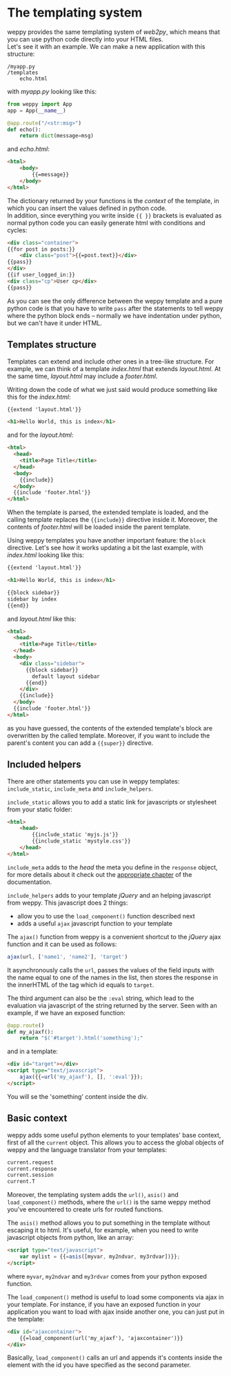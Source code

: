 The templating system
=====================

weppy provides the same templating system of *web2py*, which means that you can use python code directly into your HTML files.   
Let's see it with an example. We can make a new application with this structure:

```
/myapp.py
/templates
    echo.html
```
with *myapp.py* looking like this:

```python
from weppy import App
app = App(__name__)

@app.route("/<str:msg>")
def echo():
    return dict(message=msg)
```
and *echo.html*:

```html
<html>
    <body>
        {{=message}}
    </body>
</html>
```

The dictionary returned by your functions is the *context* of the template, in which you can insert the values defined in python code.   
In addition, since everything you write inside `{{ }}` brackets is evaluated as normal python code you can easily generate html with conditions and cycles:

```html
<div class="container">
{{for post in posts:}}
    <div class="post">{{=post.text}}</div>
{{pass}}
</div>
{{if user_logged_in:}}
<div class="cp">User cp</div>
{{pass}}
```

As you can see the only difference between the weppy template and a pure python code is that you have to write `pass` after the statements to tell weppy where the python block ends – normally we have indentation under python, but we can't have it under HTML.

Templates structure
-------------------

Templates can extend and include other ones in a tree-like structure. For example, we can think of a template *index.html* that extends *layout.html*. At the same time, *layout.html* may include a *footer.html*.

Writing down the code of what we just said would produce something like this for the *index.html*:

```html
{{extend 'layout.html'}}

<h1>Hello World, this is index</h1>
```

and for the *layout.html*:

```html
<html>
  <head>
    <title>Page Title</title>
  </head>
  <body>
    {{include}}
  </body>
  {{include 'footer.html'}}
</html>
```

When the template is parsed, the extended template is loaded, and the calling template replaces the `{{include}}` directive inside it. Moreover, the contents of *footer.html* will be loaded inside the parent template.

Using weppy templates you have another important feature: the `block` directive. Let's see how it works updating a bit the last example, with *index.html* looking like this:

```html
{{extend 'layout.html'}}

<h1>Hello World, this is index</h1>

{{block sidebar}}
sidebar by index
{{end}}
```

and *layout.html* like this:

```html
<html>
  <head>
    <title>Page Title</title>
  </head>
  <body>
    <div class="sidebar">
      {{block sidebar}}
        default layout sidebar
      {{end}}
    </div>
    {{include}}
  </body>
  {{include 'footer.html'}}
</html>
```

as you have guessed, the contents of the extended template's block are overwritten by the called template. Moreover, if you want to include the parent's content you can add a `{{super}}` directive.

Included helpers
----------------
There are other statements you can use in weppy templates: `include_static`, `include_meta` and `include_helpers`.

`include_static` allows you to add a static link for javascripts or stylesheet from your static folder:

```html
<html>
    <head>
        {{include_static 'myjs.js'}}
        {{include_static 'mystyle.css'}}
    </head>
</html>
```

`include_meta` adds to the *head* the meta you define in the `response` object, for more details about it check out the [appropriate chapter](#) of the documentation.

`include_helpers` adds to your template *jQuery* and an helping javascript from weppy. This javascript does 2 things:

* allow you to use the `load_component()` function described next
* adds a useful `ajax` javascript function to your template

The `ajax()` function from weppy is a convenient shortcut to the *jQuery* ajax function and it can be used as follows:

```javascript
ajax(url, ['name1', 'name2'], 'target')
```

It asynchronously calls the `url`, passes the values of the field inputs with the name equal to one of the names in the list, then stores the response in the innerHTML of the tag which id equals to `target`.

The third argument can also be the `:eval` string, which lead to the evaluation via javascript of the string returned by the server. Seen with an example, if we have an exposed function:

```python
@app.route()
def my_ajaxf():
    return "$('#target').html('something');"
```

and in a template:

```html
<div id="target"></div>
<script type="text/javascript">
    ajax({{=url('my_ajaxf'), [], ':eval'}});
</script>
```

You will se the 'something' content inside the div.

Basic context
-------------

weppy adds some useful python elements to your templates' base context, first of all the `current` object. This allows you to access the global objects of weppy and the language translator from your templates:

```python
current.request
current.response
current.session
current.T
```

Moreover, the templating system adds the `url()`, `asis()` and `load_component()` methods, where the `url()` is the same weppy method you've encountered to create urls for routed functions.

The `asis()` method allows you to put something in the template without escaping it to html. It's useful, for example, when you need to write javascript objects from python, like an array:

```html
<script type="text/javascript">
    var mylist = {{=asis([myvar, my2ndvar, my3rdvar])}};
</script>
```

where `myvar`, `my2ndvar` and `my3rdvar` comes from your python exposed function.

The `load_component()` method is useful to load some components via ajax in your template. For instance, if you have an exposed function in your application you want to load with ajax inside another one, you can just put in the template:

```html
<div id="ajaxcontainer">
    {{=load_component(url('my_ajaxf'), 'ajaxcontainer')}}
</div>
```

Basically, `load_component()` calls an url and appends it's contents inside the element with the id you have specified as the second parameter.


